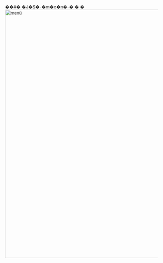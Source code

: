 ��#� �J�S�-�m�e�n�-�
�
�<img width="819" alt="menü" src="https://user-images.githubusercontent.com/89610421/159671501-6ce54f14-bbb7-4616-803b-fa1c339ed464.png">
